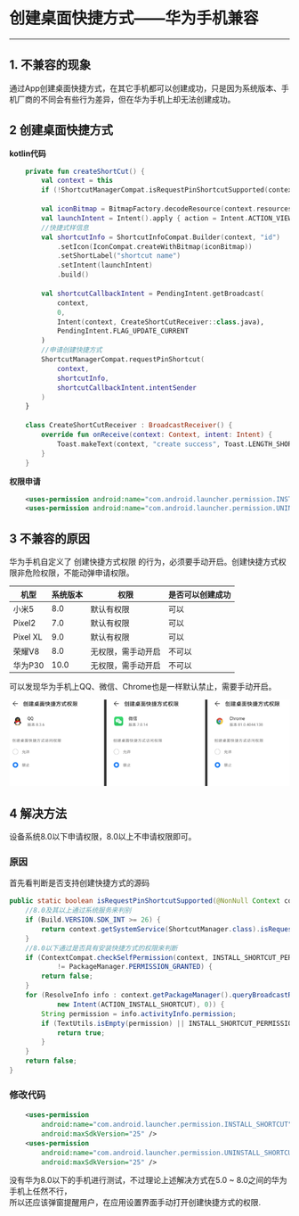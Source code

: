 # 创建桌面快捷方式——华为手机兼容

---

## 1. 不兼容的现象

通过App创建桌面快捷方式，在其它手机都可以创建成功，只是因为系统版本、手机厂商的不同会有些行为差异，但在华为手机上却无法创建成功。

## 2 创建桌面快捷方式

**kotlin代码**

```kotlin
    private fun createShortCut() {
        val context = this
        if (!ShortcutManagerCompat.isRequestPinShortcutSupported(context)) return

        val iconBitmap = BitmapFactory.decodeResource(context.resources, R.mipmap.ic_launcher)
        val launchIntent = Intent().apply { action = Intent.ACTION_VIEW; }
        //快捷式样信息
        val shortcutInfo = ShortcutInfoCompat.Builder(context, "id")
            .setIcon(IconCompat.createWithBitmap(iconBitmap))
            .setShortLabel("shortcut name")
            .setIntent(launchIntent)
            .build()

        val shortcutCallbackIntent = PendingIntent.getBroadcast(
            context,
            0,
            Intent(context, CreateShortCutReceiver::class.java),
            PendingIntent.FLAG_UPDATE_CURRENT
        )
        //申请创建快捷方式
        ShortcutManagerCompat.requestPinShortcut(
            context,
            shortcutInfo,
            shortcutCallbackIntent.intentSender
        )
    }

    class CreateShortCutReceiver : BroadcastReceiver() {
        override fun onReceive(context: Context, intent: Intent) {
            Toast.makeText(context, "create success", Toast.LENGTH_SHORT).show()
        }
    }
```

**权限申请**
```xml
    <uses-permission android:name="com.android.launcher.permission.INSTALL_SHORTCUT" />
    <uses-permission android:name="com.android.launcher.permission.UNINSTALL_SHORTCUT" />
```

## 3 不兼容的原因

华为手机自定义了 创建快捷方式权限 的行为，必须要手动开启。创建快捷方式权限非危险权限，不能动弹申请权限。

|机型|系统版本|权限|是否可以创建成功|
|-|-|-|-|
|小米5|8.0|默认有权限|可以|
|Pixel2|7.0|默认有权限|可以|
|Pixel XL|9.0|默认有权限|可以|
|荣耀V8|8.0|无权限，需手动开启|不可以|
|华为P30|10.0|无权限，需手动开启|不可以|

可以发现华为手机上QQ、微信、Chrome也是一样默认禁止，需要手动开启。

![华为手机权限图片](./shortcut_image/huawei_permission.png)


## 4 解决方法

设备系统8.0以下申请权限，8.0以上不申请权限即可。

### 原因

首先看判断是否支持创建快捷方式的源码

```java
public static boolean isRequestPinShortcutSupported(@NonNull Context context) {
    //8.0及其以上通过系统服务来判别
    if (Build.VERSION.SDK_INT >= 26) {
        return context.getSystemService(ShortcutManager.class).isRequestPinShortcutSupported();
    }
    //8.0以下通过是否具有安装快捷方式的权限来判断
    if (ContextCompat.checkSelfPermission(context, INSTALL_SHORTCUT_PERMISSION)
            != PackageManager.PERMISSION_GRANTED) {
        return false;
    }
    for (ResolveInfo info : context.getPackageManager().queryBroadcastReceivers(
            new Intent(ACTION_INSTALL_SHORTCUT), 0)) {
        String permission = info.activityInfo.permission;
        if (TextUtils.isEmpty(permission) || INSTALL_SHORTCUT_PERMISSION.equals(permission)) {
            return true;
        }
    }
    return false;
}
```

### 修改代码

```xml
    <uses-permission
        android:name="com.android.launcher.permission.INSTALL_SHORTCUT"
        android:maxSdkVersion="25" />
    <uses-permission
        android:name="com.android.launcher.permission.UNINSTALL_SHORTCUT"
        android:maxSdkVersion="25" />
```

没有华为8.0以下的手机进行测试，不过理论上述解决方式在5.0 ~ 8.0之间的华为手机上任然不行，<br>
所以还应该弹窗提醒用户，在应用设置界面手动打开创建快捷方式的权限.
